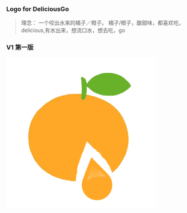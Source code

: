 ### Logo for DeliciousGo 

> 理念： 一个咬出水来的橘子／橙子。
> 橘子/橙子，酸甜味，都喜欢吃，delicious,有水出来，想流口水，想去吃，go

### V1 第一版
![DeliciousGo](../assets/icon_1.png "version 1")